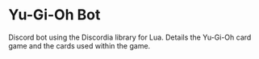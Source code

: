 # Yu-Gi-Oh Bot

Discord bot using the Discordia library for Lua.
Details the Yu-Gi-Oh card game and the cards used within the game.

